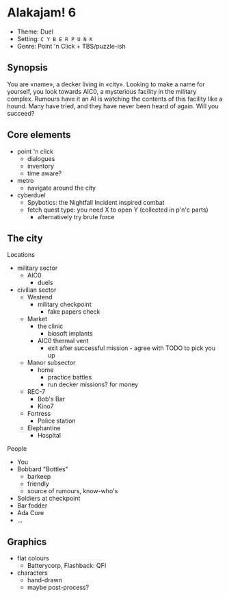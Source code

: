 # Alakajam! 6 #

 - Theme: Duel
 - Setting: `C Y B E R P U N K`
 - Genre: Point 'n Click + TBS/puzzle-ish

## Synopsis ##

You are «name», a decker living in «city». Looking to make a name for yourself, you look towards AIC0, a mysterious facility in the military complex. Rumours have it an AI is watching the contents of this facility like a hound. Many have tried, and they have never been heard of again. Will you succeed?

## Core elements ##

 - point 'n click
   - dialogues
   - inventory
   - time aware?
 - metro
   - navigate around the city
 - cyberduel
   - Spybotics: the Nightfall Incident inspired combat
   - fetch quest type: you need X to open Y (collected in p'n'c parts)
     - alternatively try brute force

## The city ##

Locations

 - military sector
   - AIC0
     - duels
 - civilian sector
   - Westend
     - military checkpoint
       - fake papers check
   - Market
     - the clinic
       - biosoft implants
     - AIC0 thermal vent
       - exit after successful mission - agree with TODO to pick you up
   - Manor subsector
     - home
       - practice battles
       - run decker missions? for money
   - REC-7
     - Bob's Bar
     - Kino7
   - Fortress
     - Police station
   - Elephantine
     - Hospital

People

 - You
 - Bobbard "Bottles"
   - barkeep
   - friendly
   - source of rumours, know-who's
 - Soldiers at checkpoint
 - Bar fodder
 - Ada Core
 - ...

## Graphics ##

 - flat colours
   - Batterycorp, Flashback: QFI
 - characters
   - hand-drawn
   - maybe post-process?

